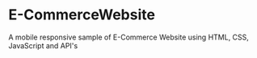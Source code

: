 # E-CommerceWebsite
 A mobile responsive sample of E-Commerce Website using HTML, CSS, JavaScript and API's
 
 
 
<!-- ### Home page -->
<!-- ![1](https://user-images.githubusercontent.com/17312616/65086776-b1beb080-d9d0-11e9-9983-143d61ed8fdc.png) -->



<!-- ### Content Description page -->
<!-- ![2](https://user-images.githubusercontent.com/17312616/65086777-b1beb080-d9d0-11e9-9e2b-af3b7210bdf3.png) -->



<!-- ### Ordered List page -->
<!-- ![3](https://user-images.githubusercontent.com/17312616/65086778-b2574700-d9d0-11e9-9377-8e4886f582a8.png) -->



<!-- ### Order confirm page -->
<!-- ![4](https://user-images.githubusercontent.com/17312616/65086779-b2efdd80-d9d0-11e9-95d5-4b1a48eafe04.png) -->
